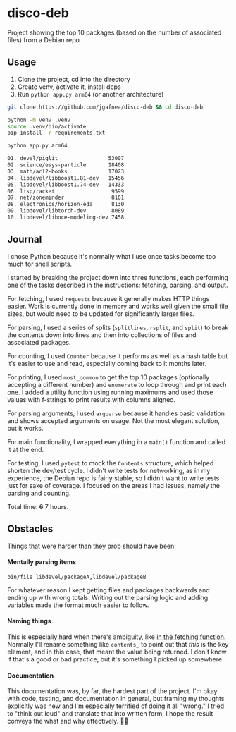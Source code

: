 # disco-deb

Project showing the top 10 packages (based on the number of associated files) from a Debian repo

## Usage

1. Clone the project, cd into the directory
2. Create venv, activate it, install deps
3. Run `python app.py arm64` (or another architecture)

```sh
git clone https://github.com/jgafnea/disco-deb && cd disco-deb

python -m venv .venv
source .venv/bin/activate
pip install -r requirements.txt

python app.py arm64

01. devel/piglit                53007
02. science/esys-particle       18408
03. math/acl2-books             17023
04. libdevel/libboost1.81-dev   15456
05. libdevel/libboost1.74-dev   14333
06. lisp/racket                  9599
07. net/zoneminder               8161
08. electronics/horizon-eda      8130
09. libdevel/libtorch-dev        8089
10. libdevel/liboce-modeling-dev 7458
```

## Journal

I chose Python because it's normally what I use once tasks become too much for shell scripts.

I started by breaking the project down into three functions, each performing one of the tasks described in the instructions: fetching, parsing, and output.

For fetching, I used `requests` because it generally makes HTTP things easier. Work is currently done in memory and works well given the small file sizes, but would need to be updated for significantly larger files.

For parsing, I used a series of splits (`splitlines`, `rsplit`, and `split`) to break the contents down into lines and then into collections of files and associated packages.

For counting, I used `Counter` because it performs as well as a hash table but it's easier to use and read, especially coming back to it months later.

For printing, I used `most_common` to get the top 10 packages (optionally accepting a different number) and `enumerate` to loop through and print each one. I added a utility function using running maximums and used those values with f-strings to print results with columns aligned.

For parsing arguments, I used `argparse` because it handles basic validation and shows accepted arguments on usage. Not the most elegant solution, but it works.

For main functionality, I wrapped everything in a `main()` function and called it at the end.

For testing, I used `pytest` to mock the `Contents` structure, which helped shorten the dev/test cycle. I didn't write tests for networking, as in my experience, the Debian repo is fairly stable, so I didn't want to write tests just for sake of coverage. I focused on the areas I had issues, namely the parsing and counting.

Total time: ~~6~~ 7 hours.

## Obstacles

Things that were harder than they prob should have been:

#### Mentally parsing items
   
```
bin/file libdevel/packageA,libdevel/packageB
```
For whatever reason I kept getting files and packages backwards and ending up with wrong totals. Writing out the parsing logic and adding variables made the format much easier to follow.

#### Naming things

This is especially hard when there's ambiguity, like [in the fetching function](./assets/contents.png). Normally I'll rename something like `contents_` to point out that _this_ is the key element, and in this case, that meant the value being returned. I don't know if that's a good or bad practice, but it's something I picked up somewhere.

#### Documentation

This documentation was, by far, the hardest part of the project. I'm okay with code, testing, and documentation in general, but framing my thoughts explicitly was new and I'm especially terrified of doing it all "wrong." I tried to "think out loud" and translate that into written form, I hope the result conveys the what and why effectively. 🤞🙏



